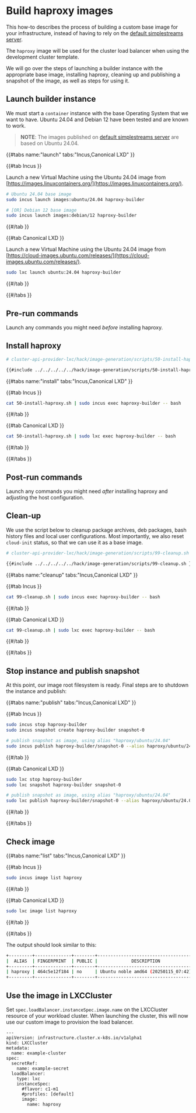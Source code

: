 # Build haproxy images

This how-to describes the process of building a custom base image for your infrastructure, instead of having to rely on the [default simplestreams server](../../reference/default-simplestreams-server.md).

The `haproxy` image will be used for the cluster load balancer when using the development cluster template.

We will go over the steps of launching a builder instance with the appropriate base image, installing haproxy, cleaning up and publishing a snapshot of the image, as well as steps for using it.

## Launch builder instance

We must start a `container` instance with the base Operating System that we want to have. Ubuntu 24.04 and Debian 12 have been tested and are known to work.

> **NOTE**: The images published on [default simplestreams server](../../reference/default-simplestreams-server.md) are based on Ubuntu 24.04.

{{#tabs name:"launch" tabs:"Incus,Canonical LXD" }}

{{#tab Incus }}

Launch a new Virtual Machine using the Ubuntu 24.04 image from [https://images.linuxcontainers.org/](https://images.linuxcontainers.org/).

```bash
# Ubuntu 24.04 base image
sudo incus launch images:ubuntu/24.04 haproxy-builder

# [OR] Debian 12 base image
sudo incus launch images:debian/12 haproxy-builder
```

{{#/tab }}

{{#tab Canonical LXD }}

Launch a new Virtual Machine using the Ubuntu 24.04 image from [https://cloud-images.ubuntu.com/releases/](https://cloud-images.ubuntu.com/releases/).

```bash
sudo lxc launch ubuntu:24.04 haproxy-builder
```

{{#/tab }}

{{#/tabs }}

## Pre-run commands

Launch any commands you might need _before_ installing haproxy.

## Install haproxy

```bash
# cluster-api-provider-lxc/hack/image-generation/scripts/50-install-haproxy.sh

{{#include ../../../../../hack/image-generation/scripts/50-install-haproxy.sh }}
```

{{#tabs name:"install" tabs:"Incus,Canonical LXD" }}

{{#tab Incus }}

```bash
cat 50-install-haproxy.sh | sudo incus exec haproxy-builder -- bash
```

{{#/tab }}

{{#tab Canonical LXD }}

```bash
cat 50-install-haproxy.sh | sudo lxc exec haproxy-builder -- bash
```

{{#/tab }}

{{#/tabs }}

## Post-run commands

Launch any commands you might need _after_ installing haproxy and adjusting the host configuration.

## Clean-up

We use the script below to cleanup package archives, deb packages, bash history files and local user configurations. Most importantly, we also reset `cloud-init` status, so that we can use it as a base image.

```bash
# cluster-api-provider-lxc/hack/image-generation/scripts/99-cleanup.sh

{{#include ../../../../../hack/image-generation/scripts/99-cleanup.sh }}
```

{{#tabs name:"cleanup" tabs:"Incus,Canonical LXD" }}

{{#tab Incus }}

```bash
cat 99-cleanup.sh | sudo incus exec haproxy-builder -- bash
```

{{#/tab }}

{{#tab Canonical LXD }}

```bash
cat 99-cleanup.sh | sudo lxc exec haproxy-builder -- bash
```

{{#/tab }}

{{#/tabs }}

## Stop instance and publish snapshot

At this point, our image root filesystem is ready. Final steps are to shutdown the instance and publish:

{{#tabs name:"publish" tabs:"Incus,Canonical LXD" }}

{{#tab Incus }}

```bash
sudo incus stop haproxy-builder
sudo incus snapshot create haproxy-builder snapshot-0

# publish snapshot as image, using alias "haproxy/ubuntu/24.04"
sudo incus publish haproxy-builder/snapshot-0 --alias haproxy/ubuntu/24.04
```

{{#/tab }}

{{#tab Canonical LXD }}

```bash
sudo lxc stop haproxy-builder
sudo lxc snapshot haproxy-builder snapshot-0

# publish snapshot as image, using alias "haproxy/ubuntu/24.04"
sudo lxc publish haproxy-builder/snapshot-0 --alias haproxy/ubuntu/24.04
```

{{#/tab }}

{{#/tabs }}

## Check image

{{#tabs name:"list" tabs:"Incus,Canonical LXD" }}

{{#tab Incus }}

```bash
sudo incus image list haproxy
```

{{#/tab }}

{{#tab Canonical LXD }}

```bash
sudo lxc image list haproxy
```

{{#/tab }}

{{#/tabs }}

The output should look similar to this:

```bash
+---------+--------------+--------+-------------------------------------+--------------+-----------+-----------+----------------------+
|  ALIAS  | FINGERPRINT  | PUBLIC |             DESCRIPTION             | ARCHITECTURE |   TYPE    |   SIZE    |     UPLOAD DATE      |
+---------+--------------+--------+-------------------------------------+--------------+-----------+-----------+----------------------+
| haproxy | 464c5e12f184 | no     | Ubuntu noble amd64 (20250115_07:42) | x86_64       | CONTAINER | 133.90MiB | 2025/01/15 23:19 EET |
+---------+--------------+--------+-------------------------------------+--------------+-----------+-----------+----------------------+
```

## Use the image in LXCCluster

Set `spec.loadBalancer.instanceSpec.image.name` on the LXCCluster resource of your workload cluster. When launching the cluster, this will now use our custom image to provision the load balancer.

```yaml,hidelines=#
---
apiVersion: infrastructure.cluster.x-k8s.io/v1alpha1
kind: LXCCluster
metadata:
  name: example-cluster
spec:
  secretRef:
    name: example-secret
  loadBalancer:
    type: lxc
    instanceSpec:
      #flavor: c1-m1
      #profiles: [default]
      image:
        name: haproxy
```
